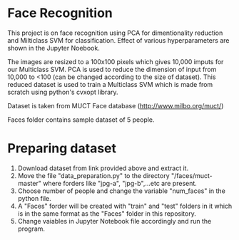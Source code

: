 # Face Recognition

This project is on face recognition using PCA for dimentionality reduction and Milticlass SVM for classification. Effect of various hyperparameters are shown in the Jupyter Noebook.

The images are resized to a 100x100 pixels which gives 10,000 imputs for our Multiclass SVM. PCA is used to reduce the dimension of input from 10,000 to <100 (can be changed according to the size of dataset). This reduced dataset is used to train a Multiclass SVM which is made from scratch using python's cvxopt library.
 
Dataset is taken from MUCT Face database (http://www.milbo.org/muct/)

Faces folder contains sample dataset of 5 people.

# Preparing dataset
1. Download dataset from link provided above and extract it.
2. Move the file "data_preparation.py" to the directory "/faces/muct-master" where forders like "jpg-a", "jpg-b",...etc are present.
3. Choose number of people and change the variable "num_faces" in the python file.
4. A "Faces" forder will be created with "train" and "test" folders in it which is in the same format as the "Faces" folder in this repository.
5. Change vaiables in Jupyter Notebook file accordingly and run the program.